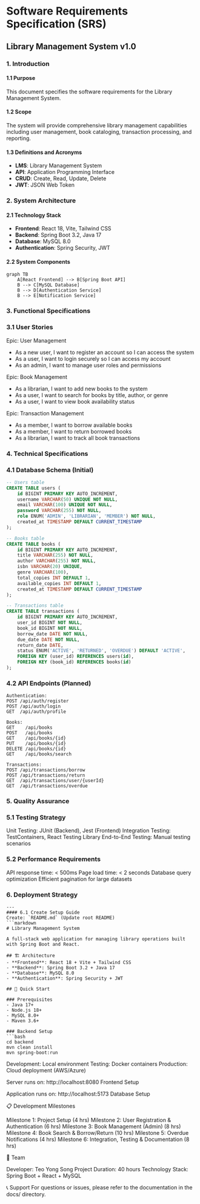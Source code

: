 # Software Requirements Specification (SRS)
## Library Management System v1.0

### 1. Introduction
#### 1.1 Purpose
This document specifies the software requirements for the Library Management System.

#### 1.2 Scope
The system will provide comprehensive library management capabilities including user management, book cataloging, transaction processing, and reporting.

#### 1.3 Definitions and Acronyms
- **LMS**: Library Management System
- **API**: Application Programming Interface
- **CRUD**: Create, Read, Update, Delete
- **JWT**: JSON Web Token

### 2. System Architecture
#### 2.1 Technology Stack
- **Frontend**: React 18, Vite, Tailwind CSS
- **Backend**: Spring Boot 3.2, Java 17
- **Database**: MySQL 8.0
- **Authentication**: Spring Security, JWT

#### 2.2 System Components
```mermaid
graph TB
    A[React Frontend] --> B[Spring Boot API]
    B --> C[MySQL Database]
    B --> D[Authentication Service]
    B --> E[Notification Service]
```

### 3. Functional Specifications
### 3.1 User Stories

Epic: User Management

- As a new user, I want to register an account so I can access the system  
- As a user, I want to login securely so I can access my account  
- As an admin, I want to manage user roles and permissions  


Epic: Book Management

- As a librarian, I want to add new books to the system
- As a user, I want to search for books by title, author, or genre
- As a user, I want to view book availability status

Epic: Transaction Management

- As a member, I want to borrow available books
- As a member, I want to return borrowed books
- As a librarian, I want to track all book transactions

### 4. Technical Specifications
### 4.1 Database Schema (Initial)
```sql
-- Users table
CREATE TABLE users (
    id BIGINT PRIMARY KEY AUTO_INCREMENT,
    username VARCHAR(50) UNIQUE NOT NULL,
    email VARCHAR(100) UNIQUE NOT NULL,
    password VARCHAR(255) NOT NULL,
    role ENUM('ADMIN', 'LIBRARIAN', 'MEMBER') NOT NULL,
    created_at TIMESTAMP DEFAULT CURRENT_TIMESTAMP
);

-- Books table
CREATE TABLE books (
    id BIGINT PRIMARY KEY AUTO_INCREMENT,
    title VARCHAR(255) NOT NULL,
    author VARCHAR(255) NOT NULL,
    isbn VARCHAR(20) UNIQUE,
    genre VARCHAR(100),
    total_copies INT DEFAULT 1,
    available_copies INT DEFAULT 1,
    created_at TIMESTAMP DEFAULT CURRENT_TIMESTAMP
);

-- Transactions table
CREATE TABLE transactions (
    id BIGINT PRIMARY KEY AUTO_INCREMENT,
    user_id BIGINT NOT NULL,
    book_id BIGINT NOT NULL,
    borrow_date DATE NOT NULL,
    due_date DATE NOT NULL,
    return_date DATE,
    status ENUM('ACTIVE', 'RETURNED', 'OVERDUE') DEFAULT 'ACTIVE',
    FOREIGN KEY (user_id) REFERENCES users(id),
    FOREIGN KEY (book_id) REFERENCES books(id)
);
```
### 4.2 API Endpoints (Planned)
```
Authentication:
POST /api/auth/register
POST /api/auth/login
GET  /api/auth/profile

Books:
GET    /api/books
POST   /api/books
GET    /api/books/{id}
PUT    /api/books/{id}
DELETE /api/books/{id}
GET    /api/books/search

Transactions:
POST /api/transactions/borrow
POST /api/transactions/return
GET  /api/transactions/user/{userId}
GET  /api/transactions/overdue
```
### 5. Quality Assurance
### 5.1 Testing Strategy

Unit Testing: JUnit (Backend), Jest (Frontend)
Integration Testing: TestContainers, React Testing Library
End-to-End Testing: Manual testing scenarios

### 5.2 Performance Requirements

API response time: < 500ms
Page load time: < 2 seconds
Database query optimization
Efficient pagination for large datasets

### 6. Deployment Strategy
```---
---
#### 6.1 Create Setup Guide
Create: `README.md` (Update root README)
```markdown
# Library Management System

A full-stack web application for managing library operations built with Spring Boot and React.

## 🏗️ Architecture
- **Frontend**: React 18 + Vite + Tailwind CSS
- **Backend**: Spring Boot 3.2 + Java 17
- **Database**: MySQL 8.0
- **Authentication**: Spring Security + JWT

## 🚀 Quick Start

### Prerequisites
- Java 17+
- Node.js 18+
- MySQL 8.0+
- Maven 3.6+

### Backend Setup
```bash
cd backend
mvn clean install
mvn spring-boot:run
```
Development: Local environment
Testing: Docker containers
Production: Cloud deployment (AWS/Azure)

Server runs on: http://localhost:8080
Frontend Setup

Application runs on: http://localhost:5173
Database Setup

📋 Development Milestones

 Milestone 1: Project Setup (4 hrs)
 Milestone 2: User Registration & Authentication (6 hrs)
 Milestone 3: Book Management (Admin) (8 hrs)
 Milestone 4: Book Search & Borrow/Return (10 hrs)
 Milestone 5: Overdue Notifications (4 hrs)
 Milestone 6: Integration, Testing & Documentation (8 hrs)

👥 Team

Developer: Teo Yong Song
Project Duration: 40 hours
Technology Stack: Spring Boot + React + MySQL

📞 Support
For questions or issues, please refer to the documentation in the docs/ directory.

